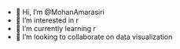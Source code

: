 - 👋 Hi, I’m @MohanAmarasiri
- 👀 I’m interested in r
- 🌱 I’m currently learning r
- 💞️ I’m looking to collaborate on data visualization


<!---
MohanAmarasiri/MohanAmarasiri is a ✨ special ✨ repository because its `README.md` (this file) appears on your GitHub profile.
You can click the Preview link to take a look at your changes.
--->
